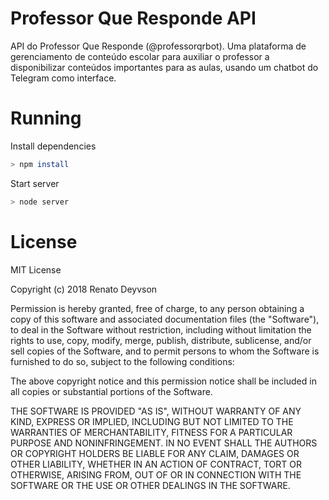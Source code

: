 # Professor Que Responde API
API do Professor Que Responde (@professorqrbot). Uma plataforma de gerenciamento de conteúdo escolar para auxiliar o professor a disponibilizar conteúdos importantes para as aulas, usando um chatbot do Telegram como interface.

# Running
Install dependencies
```sh
> npm install
```
Start server
```sh
> node server
```

# License
MIT License

Copyright (c) 2018 Renato Deyvson

Permission is hereby granted, free of charge, to any person obtaining a copy
of this software and associated documentation files (the "Software"), to deal
in the Software without restriction, including without limitation the rights
to use, copy, modify, merge, publish, distribute, sublicense, and/or sell
copies of the Software, and to permit persons to whom the Software is
furnished to do so, subject to the following conditions:

The above copyright notice and this permission notice shall be included in all
copies or substantial portions of the Software.

THE SOFTWARE IS PROVIDED "AS IS", WITHOUT WARRANTY OF ANY KIND, EXPRESS OR
IMPLIED, INCLUDING BUT NOT LIMITED TO THE WARRANTIES OF MERCHANTABILITY,
FITNESS FOR A PARTICULAR PURPOSE AND NONINFRINGEMENT. IN NO EVENT SHALL THE
AUTHORS OR COPYRIGHT HOLDERS BE LIABLE FOR ANY CLAIM, DAMAGES OR OTHER
LIABILITY, WHETHER IN AN ACTION OF CONTRACT, TORT OR OTHERWISE, ARISING FROM,
OUT OF OR IN CONNECTION WITH THE SOFTWARE OR THE USE OR OTHER DEALINGS IN THE
SOFTWARE.
